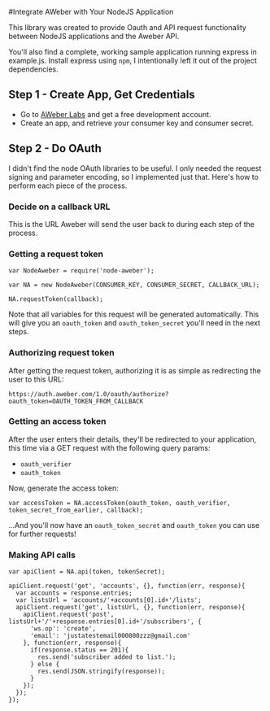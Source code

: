 #Integrate AWeber with Your NodeJS Application

This library was created to provide Oauth and API request functionality between NodeJS applications and the Aweber API.

You'll also find a complete, working sample application running express in example.js. Install express using `npm`, I intentionally left it out of the project dependencies.

## Step 1 - Create App, Get Credentials

- Go to [AWeber Labs](https://labs.aweber.com/) and get a free development account.
- Create an app, and retrieve your consumer key and consumer secret.

## Step 2 - Do OAuth

I didn't find the node OAuth libraries to be useful. I only needed the request signing and parameter encoding, so I implemented just that. Here's how to perform each piece of the process.

### Decide on a callback URL

This is the URL Aweber will send the user back to during each step of the process.

### Getting a request token

```
var NodeAweber = require('node-aweber');

var NA = new NodeAweber(CONSUMER_KEY, CONSUMER_SECRET, CALLBACK_URL);

NA.requestToken(callback);
```

Note that all variables for this request will be generated automatically. This will give you an `oauth_token` and `oauth_token_secret` you'll need in the next steps.

### Authorizing request token

After getting the request token, authorizing it is as simple as redirecting the user to this URL:

```
https://auth.aweber.com/1.0/oauth/authorize?oauth_token=OAUTH_TOKEN_FROM_CALLBACK
```

### Getting an access token

After the user enters their details, they'll be redirected to your application, this time via a GET request with the following query params:

- `oauth_verifier`
- `oauth_token`

Now, generate the access token:

```
var accessToken = NA.accessToken(oauth_token, oauth_verifier, token_secret_from_earlier, callback);
```

...And you'll now have an `oauth_token_secret` and `oauth_token` you can use for further requests!

### Making API calls

```
var apiClient = NA.api(token, tokenSecret);

apiClient.request('get', 'accounts', {}, function(err, response){
  var accounts = response.entries;
  var listsUrl = 'accounts/'+accounts[0].id+'/lists';
  apiClient.request('get', listsUrl, {}, function(err, response){
    apiClient.request('post', listsUrl+'/'+response.entries[0].id+'/subscribers', {
      'ws.op': 'create',
      'email': 'justatestemail000000zzz@gmail.com'
    }, function(err, response){
      if(response.status == 201){
        res.send('subscriber added to list.');
      } else {
        res.send(JSON.stringify(response)); 
      }
    });
  });
});
```
